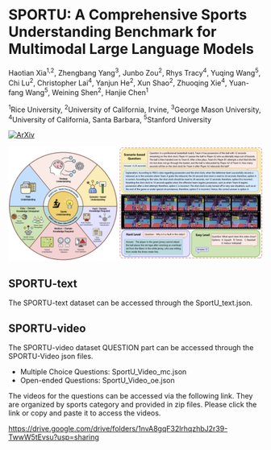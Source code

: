 # SPORTU: A Comprehensive Sports Understanding Benchmark for Multimodal Large Language Models
Haotian Xia<sup>1,2</sup>, Zhengbang Yang<sup>3</sup>, Junbo Zou<sup>2</sup>, Rhys Tracy<sup>4</sup>, Yuqing Wang<sup>5</sup>, Chi Lu<sup>2</sup>, Christopher Lai<sup>4</sup>, Yanjun He<sup>2</sup>, Xun Shao<sup>2</sup>, Zhuoqing Xie<sup>4</sup>, Yuan-fang Wang<sup>5</sup>, Weining Shen<sup>2</sup>, Hanjie Chen<sup>1</sup>

<sup>1</sup>Rice University, <sup>2</sup>University of California, Irvine, <sup>3</sup>George Mason University, <sup>4</sup>University of California, Santa Barbara, <sup>5</sup>Stanford University

[![ArXiv](https://img.shields.io/badge/arXiv-2410.08474-red)](https://arxiv.org/abs/2410.08474)


![paper](image/pic_fi.png)

## SPORTU-text
The SPORTU-text dataset can be accessed through the SportU_text.json.

## SPORTU-video
The SPORTU-video dataset QUESTION part can be accessed through the SPORTU-Video json files.
- Multiple Choice Questions: SportU_Video_mc.json
- Open-ended Questions: SportU_Video_oe.json

The videos for the questions can be accessed via the following link. They are organized by sports category and provided in zip files. Please click the link or copy and paste it to access the videos.

https://drive.google.com/drive/folders/1nvA8gqF32lrhqzhbJ2r39-TwwW5tEvsu?usp=sharing
